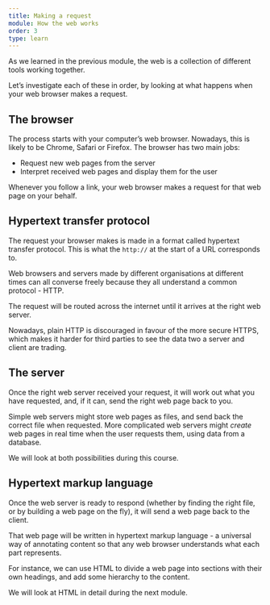 ```yaml
---
title: Making a request
module: How the web works
order: 3
type: learn
---
```


As we learned in the previous module, the web is a collection of different tools working together.

Let’s investigate each of these in order, by looking at what happens when your web browser makes a request.

## The browser

The process starts with your computer’s web browser. Nowadays, this is likely to be Chrome, Safari or Firefox. The browser has two main jobs:
* Request new web pages from the server
* Interpret received web pages and display them for the user

Whenever you follow a link, your web browser makes a request for that web page on your behalf.

## Hypertext transfer protocol

The request your browser makes is made in a format called hypertext transfer protocol. This is what the `http://` at the start of a URL corresponds to.

Web browsers and servers made by different organisations at different times can all converse freely because they all understand a common protocol - HTTP.

The request will be routed across the internet until it arrives at the right web server.

Nowadays, plain HTTP is discouraged in favour of the more secure HTTPS, which makes it harder for third parties to see the data two a server and client are trading.

## The server

Once the right web server received your request, it will work out what you have requested, and, if it can, send the right web page back to you.

Simple web servers might store web pages as files, and send back the correct file when requested. More complicated web servers might *create* web pages in real time when the user requests them, using data from a database.

We will look at both possibilities during this course.

## Hypertext markup language
Once the web server is ready to respond (whether by finding the right file, or by building a web page on the fly), it will send a web page back to the client.

That web page will be written in hypertext markup language - a universal way of annotating content so that any web browser understands what each part represents.

For instance, we can use HTML to divide a web page into sections with their own headings, and add some hierarchy to the content.

We will look at HTML in detail during the next module.
